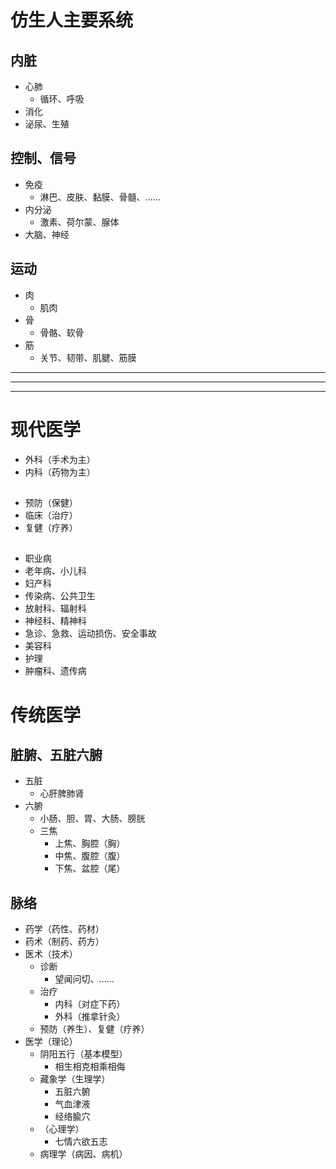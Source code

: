 # 仿生人主要系统
## 内脏
- 心肺
  - 循环、呼吸
- 消化
- 泌尿、生殖
## 控制、信号
- 免疫
  - 淋巴、皮肤、黏膜、骨髓、……
- 内分泌
  - 激素、荷尔蒙、腺体
- 大脑、神经
## 运动
- 肉
  - 肌肉
- 骨
  - 骨骼、软骨
- 筋
  - 关节、韧带、肌腱、筋膜


[激素]:肾上腺素、内啡肽、褪黑素、血清素、催产素
[神经递质]:\

---
---
---
# 现代医学
- 外科（手术为主）
- 内科（药物为主）
##
- 预防（保健）
- 临床（治疗）
- 复健（疗养）
##
- 职业病
- 老年病、小儿科
- 妇产科
- 传染病、公共卫生
- 放射科、辐射科
- 神经科、精神科
- 急诊、急救、运动损伤、安全事故
- 美容科
- 护理
- 肿瘤科、遗传病


[医学专科 - 维基百科]:(https://zh.wikipedia.org/wiki/醫學專科)


# 传统医学
## 脏腑、五脏六腑
- 五脏
  - 心肝脾肺肾
- 六腑
  - 小肠、胆、胃、大肠、膀胱
  - 三焦
    - 上焦、胸腔（胸）
    - 中焦、腹腔（腹）
    - 下焦、盆腔（尾）
## 脉络
- 药学（药性、药材）
- 药术（制药、药方）
- 医术（技术）
  - 诊断
    - 望闻问切、……
  - 治疗
    - 内科（对症下药）
    - 外科（推拿针灸）
  - 预防（养生）、复健（疗养）
- 医学（理论）
  - 阴阳五行（基本模型）
    - 相生相克相乘相侮
  - 藏象学（生理学）
    - 五脏六腑
    - 气血津液
    - 经络腧穴
  - （心理学）
    - 七情六欲五志
  - 病理学（病因、病机）


